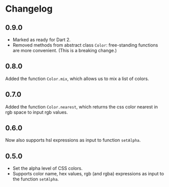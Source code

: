 # Changelog

## 0.9.0

- Marked as ready for Dart 2.
- Removed methods from abstract class `Color`: free-standing functions are more convenient. (This is a breaking change.)

## 0.8.0

Added the function `Color.mix`, which allows us to mix a list of colors.

## 0.7.0

Added the function `Color.nearest`, which returns the css color nearest in rgb space to input rgb values.



## 0.6.0

Now also supports hsl expressions as input to function `setAlpha`.



## 0.5.0

- Set the alpha level of CSS colors.
- Supports color name, hex values, rgb (and rgba) expressions as input to the function `setAlpha`.


